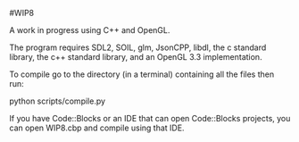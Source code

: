 #WIP8

A work in progress using C++ and OpenGL.

The program requires SDL2, SOIL, glm, JsonCPP, libdl, the c standard library, the c++ standard library, and an OpenGL 3.3 implementation.

To compile go to the directory (in a terminal) containing all the files then run:

python scripts/compile.py

If you have Code::Blocks or an IDE that can open Code::Blocks projects, you can open WIP8.cbp and compile using that IDE.
